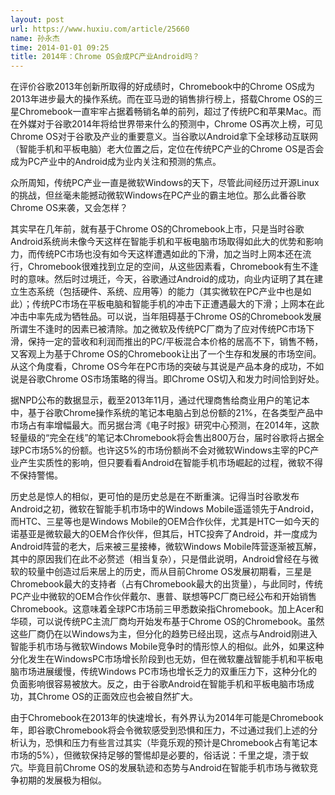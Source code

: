 ```yaml
---
layout: post
url: https://www.huxiu.com/article/25660
name: 孙永杰
time: 2014-01-01 09:25
title: 2014年：Chrome OS会成PC产业Android吗？
---
```

在评价谷歌2013年创新所取得的好成绩时，Chromebook中的Chrome OS成为2013年进步最大的操作系统。而在亚马逊的销售排行榜上，搭载Chrome OS的三星Chromebook一直牢牢占据着畅销名单的前列，超过了传统PC和苹果Mac。而在外媒对于谷歌2014年将给世界带来什么的预测中，Chrome OS再次上榜，可见Chrome OS对于谷歌及产业的重要意义。当谷歌以Android拿下全球移动互联网（智能手机和平板电脑）老大位置之后，定位在传统PC产业的Chrome OS是否会成为PC产业中的Android成为业内关注和预测的焦点。

众所周知，传统PC产业一直是微软Windows的天下，尽管此间经历过开源Linux的挑战，但丝毫未能撼动微软Windows在PC产业的霸主地位。那么此番谷歌Chrome OS来袭，又会怎样？

其实早在几年前，就有基于Chrome OS的Chromebook上市，只是当时谷歌Android系统尚未像今天这样在智能手机和平板电脑市场取得如此大的优势和影响力，而传统PC市场也没有如今天这样遭遇如此的下滑，加之当时上网本还在流行，Chromebook很难找到立足的空间，从这些因素看，Chromebook有生不逢时的意味。然后时过境迁，今天，谷歌通过Android的成功，向业内证明了其在建立生态系统（包括硬件、系统、应用等）的能力（其实微软在PC产业中也是如此）；传统PC市场在平板电脑和智能手机的冲击下正遭遇最大的下滑；上网本在此冲击中率先成为牺牲品。可以说，当年阻碍基于Chrome OS的Chromebook发展所谓生不逢时的因素已被清除。加之微软及传统PC厂商为了应对传统PC市场下滑，保持一定的营收和利润而推出的PC/平板混合本价格的居高不下，销售不畅，又客观上为基于Chrome OS的Chromebook让出了一个生存和发展的市场空间。从这个角度看，Chrome OS今年在PC市场的突破与其说是产品本身的成功，不如说是谷歌Chrome OS市场策略的得当。即Chrome OS切入和发力时间恰到好处。

据NPD公布的数据显示，截至2013年11月，通过代理商售给商业用户的笔记本中，基于谷歌Chrome操作系统的笔记本电脑占到总份额的21%，在各类型产品中市场占有率增幅最大。而另据台湾《电子时报》研究中心预测，在2014年，这款轻量级的“完全在线”的笔记本Chromebook将会售出800万台，届时谷歌将占据全球PC市场5%的份额。也许这5%的市场份额尚不会对微软Windows主宰的PC产业产生实质性的影响，但只要看看Android在智能手机市场崛起的过程，微软不得不保持警惕。

历史总是惊人的相似，更可怕的是历史总是在不断重演。记得当时谷歌发布Android之初，微软在智能手机市场中的Windows Mobile遥遥领先于Android，而HTC、三星等也是Windows Mobile的OEM合作伙伴，尤其是HTC一如今天的诺基亚是微软最大的OEM合作伙伴，但其后，HTC投奔了Android，并一度成为Android阵营的老大，后来被三星接棒，微软Windows Mobile阵营逐渐被瓦解，其中的原因我们在此不必赘述（相当复杂），只是借此说明，Android曾经在与微软的较量中创造过后来居上的历史，而从目前Chrome OS发展初期看，三星是Chromebook最大的支持者（占有Chromebook最大的出货量），与此同时，传统PC产业中微软的OEM合作伙伴戴尔、惠普、联想等PC厂商已经公布和开始销售Chromebook。这意味着全球PC市场前三甲悉数染指Chromebook。加上Acer和华硕，可以说传统PC主流厂商均开始发布基于Chrome OS的Chromebook。虽然这些厂商仍在以Windows为主，但分化的趋势已经出现，这点与Android刚进入智能手机市场与微软Windows Mobile竞争时的情形惊人的相似。此外，如果这种分化发生在WindowsPC市场增长阶段到也无妨，但在微软鏖战智能手机和平板电脑市场进展缓慢，传统Windows PC市场也增长乏力的双重压力下，这种分化的负面影响很容易被放大。反之，由于谷歌Android在智能手机和平板电脑市场成功，其Chrome OS的正面效应也会被自然扩大。

由于Chromebook在2013年的快速增长，有外界认为2014年可能是Chromebook年，即谷歌Chromebook将会令微软感受到恐惧和压力，不过通过我们上述的分析认为，恐惧和压力有些言过其实（毕竟乐观的预计是Chromebook占有笔记本市场的5%），但微软保持足够的警惕却是必要的，俗话说：千里之堤，溃于蚁穴。毕竟目前Chrome OS的发展轨迹和态势与Android在智能手机市场与微软竞争初期的发展极为相似。

